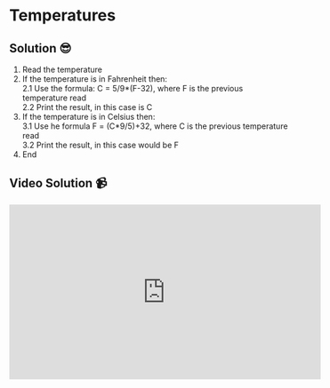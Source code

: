 # Temperatures

## Solution 😎

1. Read the temperature
2. If the temperature is in Fahrenheit then: <br>
   2.1 Use the formula: C = 5/9\*(F-32), where F is the previous temperature read <br>
   2.2 Print the result, in this case is C <br>
3. If the temperature is in Celsius then: <br>
   3.1 Use he formula F = (C\*9/5)+32, where C is the previous temperature read <br>
   3.2 Print the result, in this case would be F <br>
4. End

## Video Solution 📹

<iframe width="560" height="315" src="https://www.youtube.com/embed/ae4iRDbMOnQ" title="YouTube video player" frameborder="0" allow="accelerometer; autoplay; clipboard-write; encrypted-media; gyroscope; picture-in-picture; web-share" allowfullscreen></iframe>
